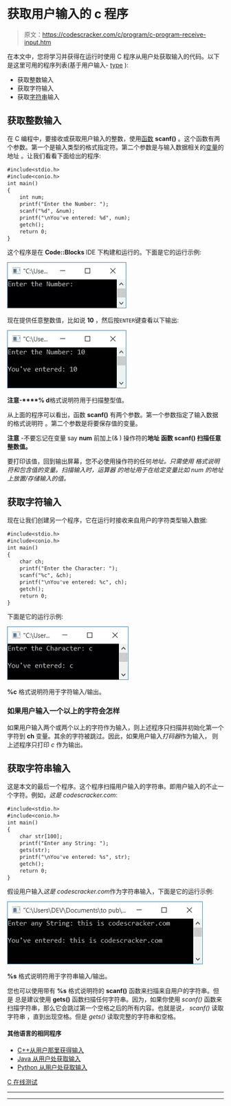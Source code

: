 # 获取用户输入的 c 程序

> 原文：<https://codescracker.com/c/program/c-program-receive-input.htm>

在本文中，您将学习并获得在运行时使用 C 程序从用户处获取输入的代码。以下是这里可用的程序列表(基于用户输入- [type](/c/c-data-types.htm) ):

*   获取整数输入
*   获取字符输入
*   获取[字符串](/c/c-strings.htm)输入

## 获取整数输入

在 C 编程中，要接收或获取用户输入的整数，使用[函数](/c/c-functions.htm) **scanf()** 。这个函数有两个参数。第一个是输入类型的格式指定符。第二个参数是与输入数据相关的[变量](/c/c-variables.htm)的地址 。让我们看看下面给出的程序:

```
#include<stdio.h>
#include<conio.h>
int main()
{
    int num;
    printf("Enter the Number: ");
    scanf("%d", &num);
    printf("\nYou've entered: %d", num);
    getch();
    return 0;
}
```

这个程序是在 **Code::Blocks** IDE 下构建和运行的。下面是它的运行示例:

![receiving input in c programming](img/31f82d460b716c6556e33c1515cd687a.png)

现在提供任意整数值，比如说 **10** ，然后按`ENTER`键查看以下输出:

![c get user input](img/341db372eb895dc5b50b8f8f31344d7b.png)

**注意-****% d**格式说明符用于扫描整型值。

从上面的程序可以看出，函数 **scanf()** 有两个参数。第一个参数指定了输入数据的格式说明符 。第二个参数是将要保存值的变量。

**注意** -不要忘记在变量 say **num** 前加上(& ) 操作符的**地址 函数 **scanf()** 扫描任意整数值。**

要打印该值，回到输出屏幕，您不必使用操作符的任何*地址。只需使用 格式说明符和包含值的变量。扫描输入时，*运算器 的*地址用于在给定变量比如 *num* 的地址上放置/存储输入的值。*

## 获取字符输入

现在让我们创建另一个程序，它在运行时接收来自用户的字符类型输入数据:

```
#include<stdio.h>
#include<conio.h>
int main()
{
    char ch;
    printf("Enter the Character: ");
    scanf("%c", &ch);
    printf("\nYou've entered: %c", ch);
    getch();
    return 0;
}
```

下面是它的运行示例:

![c program get character input](img/09cc6418d94443db9378a17515f8c1b3.png)

**%c** 格式说明符用于字符输入/输出。

### 如果用户输入一个以上的字符会怎样

如果用户输入两个或两个以上的字符作为输入，则上述程序只扫描并初始化第一个字符到 **ch** 变量。其余的字符被跳过。因此，如果用户输入*打码器*作为输入， 则上述程序只打印 *c* 作为输出。

## 获取字符串输入

这是本文的最后一个程序。这个程序扫描用户输入的字符串。即用户输入的不止一个字符。例如，*这是 codescracker.com*:

```
#include<stdio.h>
#include<conio.h>
int main()
{
    char str[100];
    printf("Enter any String: ");
    gets(str);
    printf("\nYou've entered: %s", str);
    getch();
    return 0;
}
```

假设用户输入*这是 codescracker.com*作为字符串输入，下面是它的运行示例:

![get string input c](img/b3c11ac6c5b1a90ede6315bf8c12d9fa.png)

**%s** 格式说明符用于字符串输入/输出。

您也可以使用带有 **%s** 格式说明符的 **scanf()** 函数来扫描来自用户的字符串。但是 总是建议使用 **gets()** 函数扫描任何字符串。因为，如果你使用 *scanf()* 函数来扫描字符串，那么它会跳过第一个空格之后的所有内容。也就是说， *scanf()* 读取字符串 ，直到出现空格。但是 *gets()* 读取完整的字符串和空格。

#### 其他语言的相同程序

*   [C++从用户那里获得输入](/cpp/program/cpp-program-receive-input.htm)
*   [Java 从用户处获取输入](/java/program/java-program-take-input-from-user.htm)
*   [Python 从用户处获取输入](/python/program/python-program-get-input-from-user.htm)

[C 在线测试](/exam/showtest.php?subid=2)

* * *

* * *